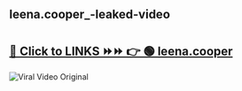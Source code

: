 
 ## leena.cooper_-leaked-video 

# <h2><a href="https://clipsfans.com/leena.cooper_&ref=git">🔗 Click to LINKS ⏩⏩ 👉 🟢 leena.cooper  </a></h2>

<a href="https://clipsfans.com/leena.cooper_&ref=git" rel="nofollow" data-target="animated-image.originalLink"><img src="https://i.ibb.co.com/xMMVF88/686577567.gif" alt="Viral Video Original" style="max-width: 100%; display: inline-block;" data-target="animated-image.originalImage"></a>
